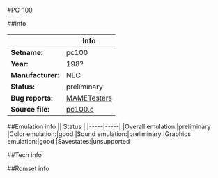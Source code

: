 #PC-100

##Info

||Info|
|-----|-----|
|**Setname:**|pc100
|**Year:**|198?
|**Manufacturer:**|NEC
|**Status:**|preliminary
|**Bug reports:**|[MAMETesters](http://mametesters.org/view_all_set.php?type=1&temporary=y&search=pc100.c)
|**Source file:**|[pc100.c](https://github.com/mamedev/mame/blob/master/src/mess/drivers/pc100.c)

##Emulation info
|| Status |
|-----|-----|
|Overall emulation:|preliminary
|Color emulation:|good
|Sound emulation:|preliminary
|Graphics emulation:|good
|Savestates:|unsupported

##Tech info

##Romset info

<!--- START OF EDITED COMMENT DO NOT TOUCH TEXT ABOVE-->
